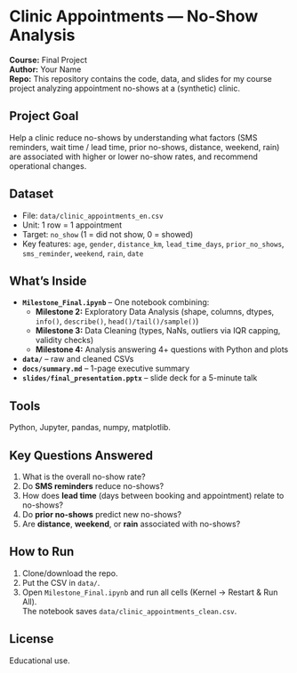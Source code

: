 # Clinic Appointments — No-Show Analysis

**Course:** Final Project  
**Author:** Your Name  
**Repo:** This repository contains the code, data, and slides for my course project analyzing appointment no-shows at a (synthetic) clinic.

## Project Goal
Help a clinic reduce no-shows by understanding what factors (SMS reminders, wait time / lead time, prior no-shows, distance, weekend, rain) are associated with higher or lower no-show rates, and recommend operational changes.

## Dataset
- File: `data/clinic_appointments_en.csv`
- Unit: 1 row = 1 appointment
- Target: `no_show` (1 = did not show, 0 = showed)
- Key features: `age`, `gender`, `distance_km`, `lead_time_days`, `prior_no_shows`, `sms_reminder`, `weekend`, `rain`, `date`

## What’s Inside
- **`Milestone_Final.ipynb`** – One notebook combining:
  - **Milestone 2:** Exploratory Data Analysis (shape, columns, dtypes, `info()`, `describe()`, `head()/tail()/sample()`)
  - **Milestone 3:** Data Cleaning (types, NaNs, outliers via IQR capping, validity checks)
  - **Milestone 4:** Analysis answering 4+ questions with Python and plots
- **`data/`** – raw and cleaned CSVs
- **`docs/summary.md`** – 1-page executive summary
- **`slides/final_presentation.pptx`** – slide deck for a 5-minute talk

## Tools
Python, Jupyter, pandas, numpy, matplotlib.

## Key Questions Answered
1. What is the overall no-show rate?
2. Do **SMS reminders** reduce no-shows?
3. How does **lead time** (days between booking and appointment) relate to no-shows?
4. Do **prior no-shows** predict new no-shows?
5. Are **distance**, **weekend**, or **rain** associated with no-shows?

## How to Run
1. Clone/download the repo.
2. Put the CSV in `data/`.
3. Open `Milestone_Final.ipynb` and run all cells (Kernel → Restart & Run All).  
   The notebook saves `data/clinic_appointments_clean.csv`.

## License
Educational use.
